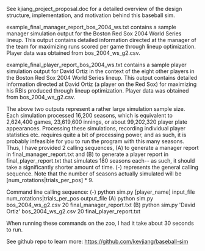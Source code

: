 See kjiang_project_proposal.doc for a detailed overview of the design structure, implementation, and motivation behind this baseball sim.  

example_final_manager_report_bos_2004_ws.txt contains a sample manager simulation output for the Boston Red Sox 2004 World Series lineup.  This output contains detailed information directed at the manager of the team for maximizing runs scored per game through lineup optimization.  Player data was obtained from bos_2004_ws_g2.csv.

example_final_player_report_bos_2004_ws.txt contains a sample player simulation output for David Ortiz in the context of the eight other players in the Boston Red Sox 2004 World Series lineup.  This output contains detailed information directed at David Ortiz (a player on the Red Sox) for maximizing his RBIs produced through lineup optimization.  Player data was obtained from bos_2004_ws_g2.csv.

The above two outputs represent a rather large simulation sample size.  Each simulation processed 16,200 seasons, which is equivalent to 2,624,400 games, 23,619,600 innings, or about 99,202,320 player plate appearances.  Processing these simulations, recording individual player statistics etc. requires quite a bit of processing power, and as such, it is probably infeasible for you to run the program with this many seasons.  Thus, I have provided 2 calling sequences, (A) to generate a manager report in final_manager_report.txt and (B) to generate a player report in final_player_report.txt that simulates 180 seasons each-- as such, it should take a significantly shorter amount of time.  (-) represents the general calling sequence.  Note that the number of seasons actually simulated will be [num_rotations|trials_per_pos] * 9.  

Command line calling sequence:
(-) python sim.py [player_name] input_file num_rotations|trials_per_pos output_file
(A) python sim.py bos_2004_ws_g2.csv 20 final_manager_report.txt
(B) python sim.py 'David Ortiz' bos_2004_ws_g2.csv 20 final_player_report.txt

When running these commands on the zoo, I had it take about 30 seconds to run.

See github repo to learn more: https://github.com/kevjiang/baseball-sim

